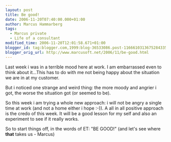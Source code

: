 ```yaml
---
layout: post
title: Be good!
date: 2006-11-20T07:40:00.000+01:00
author: Marcus Hammarberg
tags:
  - Marcus private
  - Life of a consultant
modified_time: 2006-11-20T12:01:58.671+01:00
blogger_id: tag:blogger.com,1999:blog-36533086.post-1166610313675284335
blogger_orig_url: http://www.marcusoft.net/2006/11/be-good.html
---
```


Last
week i was in a terrible mood here at work. I am embarrassed even to
think about it...This has to do with me not being happy about the
situation we are in at my customer.

But i noticed one strange and weird thing: the more moody and angrier i
got, the worse the situation got (or seemed to be).

So this week i am trying a whole new approach: i will not be angry a
single time at work (and not a home either i hope :-)). A all in all
positive approach is the credo of this week. It will be a good lesson
for my self and also an experiment to see if it really works.

So to start things off, in the words of ET: "BE GOOD!" (and let's see
where **that** takes us - Marcus)
